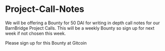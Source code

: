 # Project-Call-Notes
We will be offering a Bounty for 50 DAI for writing in depth call notes for our BarnBridge Project Calls. This will be a weekly Bounty so sign up for next week if not chosen this week.



Please sign up for this Bounty at Gitcoin

